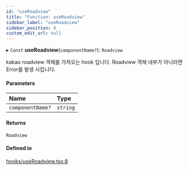 ```yaml
---
id: "useRoadview"
title: "Function: useRoadview"
sidebar_label: "useRoadview"
sidebar_position: 0
custom_edit_url: null
---
```


▸ `Const` **useRoadview**(`componentName?`): `Roadview`

kakao roadview 객체를 가져오는 hook 입니다.
Roadview 객체 내부가 아니라면 Error를 발생 시킵니다.

#### Parameters

| Name | Type |
| :------ | :------ |
| `componentName?` | `string` |

#### Returns

`Roadview`

#### Defined in

[hooks/useRoadview.tsx:8](https://github.com/JaeSeoKim/react-kakao-maps/blob/562aa12/src/hooks/useRoadview.tsx#L8)
